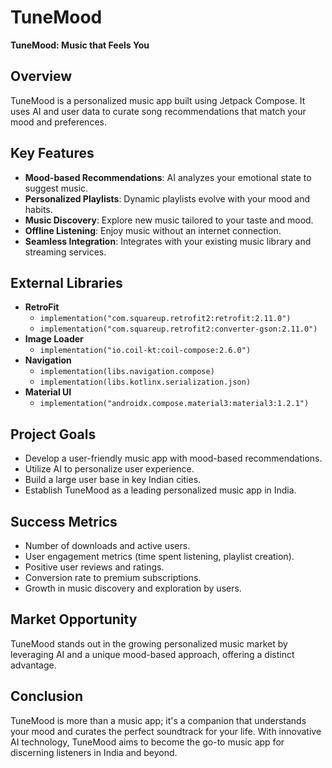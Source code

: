 # TuneMood

**TuneMood: Music that Feels You**

## Overview
TuneMood is a personalized music app built using Jetpack Compose. It uses AI and user data to curate song recommendations that match your mood and preferences.

## Key Features
- **Mood-based Recommendations**: AI analyzes your emotional state to suggest music.
- **Personalized Playlists**: Dynamic playlists evolve with your mood and habits.
- **Music Discovery**: Explore new music tailored to your taste and mood.
- **Offline Listening**: Enjoy music without an internet connection.
- **Seamless Integration**: Integrates with your existing music library and streaming services.

## External Libraries
- **RetroFit**
  - `implementation("com.squareup.retrofit2:retrofit:2.11.0")`
  - `implementation("com.squareup.retrofit2:converter-gson:2.11.0")`
- **Image Loader**
  - `implementation("io.coil-kt:coil-compose:2.6.0")`
- **Navigation**
  - `implementation(libs.navigation.compose)`
  - `implementation(libs.kotlinx.serialization.json)`
- **Material UI**
  - `implementation("androidx.compose.material3:material3:1.2.1")`

## Project Goals
- Develop a user-friendly music app with mood-based recommendations.
- Utilize AI to personalize user experience.
- Build a large user base in key Indian cities.
- Establish TuneMood as a leading personalized music app in India.

## Success Metrics
- Number of downloads and active users.
- User engagement metrics (time spent listening, playlist creation).
- Positive user reviews and ratings.
- Conversion rate to premium subscriptions.
- Growth in music discovery and exploration by users.

## Market Opportunity
TuneMood stands out in the growing personalized music market by leveraging AI and a unique mood-based approach, offering a distinct advantage.

## Conclusion
TuneMood is more than a music app; it's a companion that understands your mood and curates the perfect soundtrack for your life. With innovative AI technology, TuneMood aims to become the go-to music app for discerning listeners in India and beyond.
